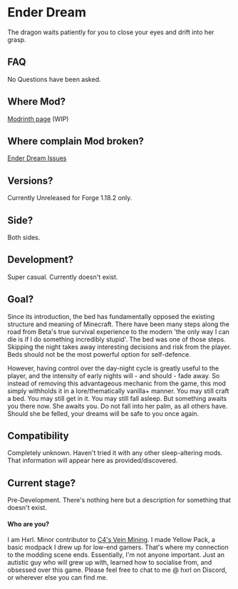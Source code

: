 # Ender Dream
The dragon waits patiently for you to close your eyes and drift into her grasp.

## FAQ
No Questions have been asked.

## Where Mod?
[Modrinth page](https://modrinth.com/project/ender-dream) (WIP)

## Where complain Mod broken?
[Ender Dream Issues](https://github.com/Hxrlio/EnderDream/issues)

## Versions?
Currently Unreleased for Forge 1.18.2 only.

## Side?
Both sides.

## Development?
Super casual. Currently doesn't exist.

## Goal?
Since its introduction, the bed has fundamentally opposed the existing structure and meaning of Minecraft. There have been many steps along the road from Beta's true survival experience to the modern 'the only way I can die is if I do something incredibly stupid'. The bed was one of those steps. Skipping the night takes away interesting decisions and risk from the player. Beds should not be the most powerful option for self-defence.

However, having control over the day-night cycle is greatly useful to the player, and the intensity of early nights will - and should - fade away. So instead of removing this advantageous mechanic from the game, this mod simply withholds it in a lore/thematically vanilla+ manner. You may still craft a bed. You may still get in it. You may still fall asleep. But something awaits you there now. She awaits you. Do not fall into her palm, as all others have. Should she be felled, your dreams will be safe to you once again.

## Compatibility
Completely unknown. Haven't tried it with any other sleep-altering mods. That information will appear here as provided/discovered.

## Current stage?
Pre-Development. There's nothing here but a description for something that doesn't exist.

#### Who are you?
I am Hxrl. Minor contributor to [C4's Vein Mining](https://modrinth.com/mod/vein-mining). I made Yellow Pack, a basic modpack I drew up for low-end gamers. That's where my connection to the modding scene ends. Essentially, I'm not anyone important. Just an autistic guy who will grew up with, learned how to socialise from, and obsessed over this game. Please feel free to chat to me @ hxrl on Discord, or wherever else you can find me.
